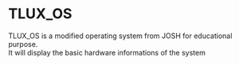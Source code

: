 # TLUX_OS
TLUX_OS is a modified operating system from JOSH for educational purpose. <br>
It will display the basic hardware informations of the system
